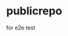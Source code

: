 # publicrepo
for e2e test

































































































































































































































































































































































































































































































































































































































































































































































































































































































































































































































































































































































































































































































































































































































































































































































































































































































































































































































































































































































